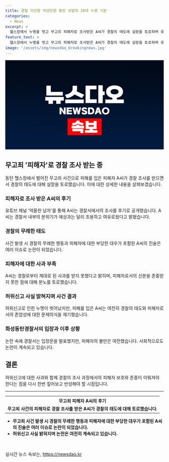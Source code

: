 ```yaml
---
title: 경찰 미안함 악성민원 동탄 성범죄 20대 누명 기분
categories:
  - News
excerpt: >
  헬스장에서 누명을 벗고 무고죄 피해자로 조사받은 A씨가 경찰의 태도에 실망을 토로하며 유튜브 채널 억울한 남자에 후기를 올렸다. 경찰의 무례한 태도와 사과 부족으로 억울함을 호소하며, 피해자로서 겪은 어려움을 고백했다. 이로 인해 온라인 커뮤니티와 SNS를 통해 화제가 되었으며, B씨의 허위신고 자백으로 사건은 일단락됐지만, 화성동탄경찰서의 입장문으로 논란은 여전히 불거지고 있다. A씨의 이야기는 사회적 이슈로 떠오르고 있는 상황이다.
feature_text: >
  헬스장에서 누명을 벗고 무고죄 피해자로 조사받은 A씨가 경찰의 태도에 실망을 토로하며 유튜브 채널 억울한 남자에 후기를 올렸다. 경찰의 무례한 태도와 사과 부족으로 억울함을 호소하며, 피해자로서 겪은 어려움을 고백했다. 이로 인해 온라인 커뮤니티와 SNS를 통해 화제가 되었으며, B씨의 허위신고 자백으로 사건은 일단락됐지만, 화성동탄경찰서의 입장문으로 논란은 여전히 불거지고 있다. A씨의 이야기는 사회적 이슈로 떠오르고 있는 상황이다.
image: '/assets/img/newsdao_breakingnews.jpg'
---
```


<p><img src="/assets/img/newsdao_breakingnews.jpg" alt="ranknews 속보" /></p>

<h2 data-ke-size="size26">무고죄 '피해자'로 경찰 조사 받는 중</h2>

<p data-ke-size="size16">동탄 헬스장에서 벌어진 무고죄 사건으로 피해를 입은 피해자 A씨가 경찰 조사를 받으면서 경찰의 태도에 대해 실망을 토로했습니다. 이에 대한 상세한 내용을 살펴보겠습니다.</p>

<h3>피해자로 조사 받은 A씨의 후기</h3>

<p data-ke-size="size16">유튜브 채널 '억울한 남자'를 통해 A씨는 경찰서에서의 조사를 후기로 공개했습니다. A씨는 경찰서 내부의 분위기가 예상과는 달리 조용하고 여유로웠다고 밝혔습니다.</p>

<h3>경찰의 무례한 태도</h3>

<p data-ke-size="size16">사건 발생 시 경찰의 무례한 행동과 피해자에 대한 부당한 대우가 포함된 A씨의 진술은 여러 이슈로 논란이 되었습니다.</p>

<h3>피해자에 대한 사과 부족</h3>

<p data-ke-size="size16">A씨는 경찰로부터 제대로 된 사과를 받지 못했다고 밝히며, 피해자로서의 신분을 존중받지 못한 점에 대해 분노를 토로했습니다.</p>

<h3>허위신고 사실 밝혀지며 사건 결과</h3>

<p data-ke-size="size16">허위신고로 인한 누명이 벗어났지만, 피해를 입은 A씨는 여전히 경찰의 태도와 피해자로서의 존엄성에 대한 문제의식을 제기했습니다.</p>

<h3>화성동탄경찰서의 입장과 이후 상황</h3>

<p data-ke-size="size16">논란 속에 경찰서는 입장문을 발표했지만, 피해자의 불만은 여전했습니다. 사회적으로도 논란이 계속되고 있습니다.</p>

<h2 data-ke-size="size26">결론</h2>

<p data-ke-size="size16">허위신고에 대한 사과와 함께 경찰의 조사 과정에서의 피해자 보호와 존중이 이뤄져야 한다는 점을 다시 한번 짚어보고 반성해야 할 시점입니다.</p>

<hr>

<table>
    <tr>
        <th><b>무고죄 피해자 A씨의 후기</b></th>
    </tr>
    <tr>
        <td style="text-align: center; height: 17px;"><b>무고죄 사건의 피해자로 경찰 조사를 받은 A씨가 경찰의 태도에 대해 토로했습니다.</b></td>
    </tr>
</table>

<ul>
    <li><b>무고죄 사건 발생 시 경찰의 무례한 행동과 피해자에 대한 부당한 대우가 포함된 A씨의 진술은 여러 이슈로 논란이 되었습니다.</b></li>
    <li><b>허위신고 사실 밝혀지며 논란은 여전히 계속되고 있습니다.</b></li>
</ul>

<p data-ke-size="size16">&nbsp;</p>
실시간 뉴스 속보는, <a href="https://newsdao.kr" rel="dofollow">https://newsdao.kr</a>


